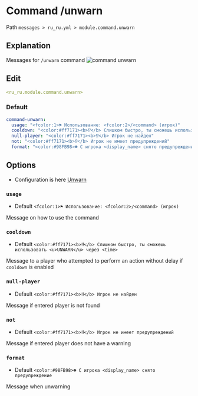 # Command /unwarn
Path `messages > ru_ru.yml > module.command.unwarn`

## Explanation
Messages for `/unwarn` command
![command unwarn](/commandunwarn.png)

## Edit
```yaml
<ru_ru.module.command.unwarn>
```

### Default
```yaml
command-unwarn:
  usage: "<fcolor:1>⚑ Использование: <fcolor:2>/<command> (игрок)"
  cooldown: "<color:#ff7171><b>⁉</b> Слишком быстро, ты сможешь использовать <u>UNWARN</u> через <time>"
  null-player: "<color:#ff7171><b>⁉</b> Игрок не найден"
  not: "<color:#ff7171><b>⁉</b> Игрок не имеет предупреждений"
  format: "<color:#98FB98>☻ С игрока <display_name> снято предупреждение"
```

## Options

- Configuration is here [Unwarn](/en/config/module/command/command-unwarn/)

### `usage`
- Default `<fcolor:1>⚑ Использование: <fcolor:2>/<command> (игрок)`

Message on how to use the command

### `cooldown`
- Default `<color:#ff7171><b>⁉</b> Слишком быстро, ты сможешь использовать <u>UNWARN</u> через <time>`

Message to a player who attempted to perform an action without delay if `cooldown` is enabled

### `null-player`
- Default `<color:#ff7171><b>⁉</b> Игрок не найден`

Message if entered player is not found

### `not`
- Default `<color:#ff7171><b>⁉</b> Игрок не имеет предупреждений`

Message if entered player does not have a warning

### `format`
- Default `<color:#98FB98>☻ С игрока <display_name> снято предупреждение`

Message when unwarning
